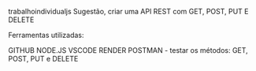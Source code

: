  trabalhoindividualjs
Sugestão, criar uma API REST com GET, POST, PUT E DELETE

Ferramentas utilizadas:

GITHUB
NODE.JS
VSCODE
RENDER
POSTMAN - testar os métodos: GET, POST, PUT e DELETE
